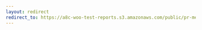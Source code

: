 ```yaml
---
layout: redirect
redirect_to: https://a8c-woo-test-reports.s3.amazonaws.com/public/pr-merge/38698/api/index.html
---
```

